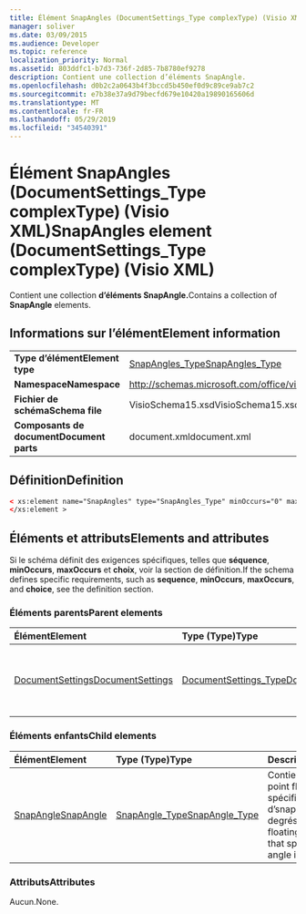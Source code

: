 ```yaml
---
title: Élément SnapAngles (DocumentSettings_Type complexType) (Visio XML)
manager: soliver
ms.date: 03/09/2015
ms.audience: Developer
ms.topic: reference
localization_priority: Normal
ms.assetid: 803ddfc1-b7d3-736f-2d85-7b8780ef9278
description: Contient une collection d’éléments SnapAngle.
ms.openlocfilehash: d0b2c2a0643b4f3bccd5b450ef0d9c89ce9ab7c2
ms.sourcegitcommit: e7b38e37a9d79becfd679e10420a19890165606d
ms.translationtype: MT
ms.contentlocale: fr-FR
ms.lasthandoff: 05/29/2019
ms.locfileid: "34540391"
---
```

# <a name="snapangles-element-documentsettings_type-complextype-visio-xml"></a><span data-ttu-id="4b3d9-103">Élément SnapAngles (DocumentSettings_Type complexType) (Visio XML)</span><span class="sxs-lookup"><span data-stu-id="4b3d9-103">SnapAngles element (DocumentSettings_Type complexType) (Visio XML)</span></span>

<span data-ttu-id="4b3d9-104">Contient une collection **d’éléments SnapAngle.**</span><span class="sxs-lookup"><span data-stu-id="4b3d9-104">Contains a collection of **SnapAngle** elements.</span></span> 
  
## <a name="element-information"></a><span data-ttu-id="4b3d9-105">Informations sur l’élément</span><span class="sxs-lookup"><span data-stu-id="4b3d9-105">Element information</span></span>

|||
|:-----|:-----|
|<span data-ttu-id="4b3d9-106">**Type d’élément**</span><span class="sxs-lookup"><span data-stu-id="4b3d9-106">**Element type**</span></span> <br/> |[<span data-ttu-id="4b3d9-107">SnapAngles_Type</span><span class="sxs-lookup"><span data-stu-id="4b3d9-107">SnapAngles_Type</span></span>](snapangles_type-complextypevisio-xml.md) <br/> |
|<span data-ttu-id="4b3d9-108">**Namespace**</span><span class="sxs-lookup"><span data-stu-id="4b3d9-108">**Namespace**</span></span> <br/> |http://schemas.microsoft.com/office/visio/2012/main  <br/> |
|<span data-ttu-id="4b3d9-109">**Fichier de schéma**</span><span class="sxs-lookup"><span data-stu-id="4b3d9-109">**Schema file**</span></span> <br/> |<span data-ttu-id="4b3d9-110">VisioSchema15.xsd</span><span class="sxs-lookup"><span data-stu-id="4b3d9-110">VisioSchema15.xsd</span></span>  <br/> |
|<span data-ttu-id="4b3d9-111">**Composants de document**</span><span class="sxs-lookup"><span data-stu-id="4b3d9-111">**Document parts**</span></span> <br/> |<span data-ttu-id="4b3d9-112">document.xml</span><span class="sxs-lookup"><span data-stu-id="4b3d9-112">document.xml</span></span>  <br/> |
   
## <a name="definition"></a><span data-ttu-id="4b3d9-113">Définition</span><span class="sxs-lookup"><span data-stu-id="4b3d9-113">Definition</span></span>

```XML
< xs:element name="SnapAngles" type="SnapAngles_Type" minOccurs="0" maxOccurs="1" >
</xs:element >
```

## <a name="elements-and-attributes"></a><span data-ttu-id="4b3d9-114">Éléments et attributs</span><span class="sxs-lookup"><span data-stu-id="4b3d9-114">Elements and attributes</span></span>

<span data-ttu-id="4b3d9-115">Si le schéma définit des exigences spécifiques, telles que **séquence**, **minOccurs**, **maxOccurs** et **choix**, voir la section de définition.</span><span class="sxs-lookup"><span data-stu-id="4b3d9-115">If the schema defines specific requirements, such as **sequence**, **minOccurs**, **maxOccurs**, and **choice**, see the definition section.</span></span> 
  
### <a name="parent-elements"></a><span data-ttu-id="4b3d9-116">Éléments parents</span><span class="sxs-lookup"><span data-stu-id="4b3d9-116">Parent elements</span></span>

|<span data-ttu-id="4b3d9-117">**Élément**</span><span class="sxs-lookup"><span data-stu-id="4b3d9-117">**Element**</span></span>|<span data-ttu-id="4b3d9-118">**Type (Type)**</span><span class="sxs-lookup"><span data-stu-id="4b3d9-118">**Type**</span></span>|<span data-ttu-id="4b3d9-119">**Description**</span><span class="sxs-lookup"><span data-stu-id="4b3d9-119">**Description**</span></span>|
|:-----|:-----|:-----|
|[<span data-ttu-id="4b3d9-120">DocumentSettings</span><span class="sxs-lookup"><span data-stu-id="4b3d9-120">DocumentSettings</span></span>](documentsettings-element-visiodocument_type-complextypevisio-xml.md) <br/> |[<span data-ttu-id="4b3d9-121">DocumentSettings_Type</span><span class="sxs-lookup"><span data-stu-id="4b3d9-121">DocumentSettings_Type</span></span>](documentsettings_type-complextypevisio-xml.md) <br/> |<span data-ttu-id="4b3d9-122">Contient des éléments qui spécifient les paramètres de document.</span><span class="sxs-lookup"><span data-stu-id="4b3d9-122">Contains elements that specify document settings.</span></span>  <br/> |
   
### <a name="child-elements"></a><span data-ttu-id="4b3d9-123">Éléments enfants</span><span class="sxs-lookup"><span data-stu-id="4b3d9-123">Child elements</span></span>

|<span data-ttu-id="4b3d9-124">**Élément**</span><span class="sxs-lookup"><span data-stu-id="4b3d9-124">**Element**</span></span>|<span data-ttu-id="4b3d9-125">**Type (Type)**</span><span class="sxs-lookup"><span data-stu-id="4b3d9-125">**Type**</span></span>|<span data-ttu-id="4b3d9-126">**Description**</span><span class="sxs-lookup"><span data-stu-id="4b3d9-126">**Description**</span></span>|
|:-----|:-----|:-----|
|[<span data-ttu-id="4b3d9-127">SnapAngle</span><span class="sxs-lookup"><span data-stu-id="4b3d9-127">SnapAngle</span></span>](snapangle-element-snapangles_type-complextypevisio-xml.md) <br/> |[<span data-ttu-id="4b3d9-128">SnapAngle_Type</span><span class="sxs-lookup"><span data-stu-id="4b3d9-128">SnapAngle_Type</span></span>](snapangle_type-complextypevisio-xml.md) <br/> |<span data-ttu-id="4b3d9-129">Contient un nombre à point flottant qui spécifie un angle d’snap en degrés.</span><span class="sxs-lookup"><span data-stu-id="4b3d9-129">Contains a floating point number that specifies a snap angle in degrees.</span></span>  <br/> |
   
### <a name="attributes"></a><span data-ttu-id="4b3d9-130">Attributs</span><span class="sxs-lookup"><span data-stu-id="4b3d9-130">Attributes</span></span>

<span data-ttu-id="4b3d9-131">Aucun.</span><span class="sxs-lookup"><span data-stu-id="4b3d9-131">None.</span></span>
  

